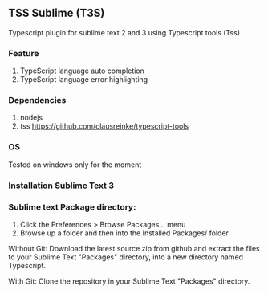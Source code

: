 TSS Sublime (T3S)
----------------------------------------------------------------------------

Typescript plugin for sublime text 2 and 3 using Typescript tools (Tss)


### Feature
1. TypeScript language auto completion
2. TypeScript language error highlighting


### Dependencies

1. nodejs
2. tss https://github.com/clausreinke/typescript-tools

### OS
Tested on windows only for the moment

### Installation Sublime Text 3

### Sublime text Package directory:
1. Click the Preferences > Browse Packages… menu
2. Browse up a folder and then into the Installed Packages/ folder


Without Git: 
	Download the latest source zip from github and extract the files to your Sublime Text "Packages" directory, into a new directory named Typescript.

With Git: 
	Clone the repository in your Sublime Text "Packages" directory.

